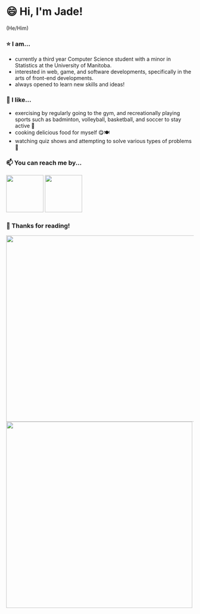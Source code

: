 # 😄 Hi, I'm Jade!
(He/Him)

### ⭐ I am...
- currently a third year Computer Science student with a minor in Statistics at the University of Manitoba.
- interested in web, game, and software developments, specifically in the arts of front-end developments.
- always opened to learn new skills and ideas!

### 👊 I like...
- exercising by regularly going to the gym, and recreationally playing sports such as badminton, volleyball, basketball, and soccer to stay active 💪
- cooking delicious food for myself 😋🍽️
- watching quiz shows and attempting to solve various types of problems 🤔

### 📫 You can reach me by...
<a href = "https://www.linkedin.com/in/leejs7"><img src = "https://github.com/JSLee-24/JSLee-24/assets/131495939/53edf51f-9275-49a5-9fb3-31d9bdf546a5" width = "100" height = "100"></a>
<a href = "leej18@myumanitoba.ca"><img src = "https://github.com/JSLee-24/JSLee-24/assets/131495939/6221fa42-5999-40cc-8079-75bfbc86564c" width = "100" height = "100"></a>

### 🤪 Thanks for reading!
<img src = "https://github.com/JSLee-24/JSLee-24/assets/131495939/ac146612-1975-45db-b3da-917631cda03e" width = "650" height = "500">
<img src = "https://github.com/JSLee-24/JSLee-24/assets/131495939/cde66592-6298-4b1a-aac7-68405c429c2c" width = "500" height = "500">
